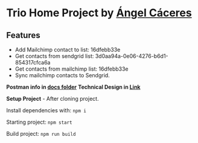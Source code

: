 # Trio Home Project by [Ángel Cáceres](https://github.com/caceres97 "Ángel Cáceres")

## Features

- Add Mailchimp contact to list: 16dfebb33e 
- Get contacts from sendgrid list: 3d0aa94a-0e06-4276-b6d1-854317cfca6a
- Get contacts from mailchimp list: 16dfebb33e
- Sync mailchimp contacts to Sendgrid.

**Postman info in [docs folder](https://github.com/caceres97/trio-home-project/tree/main/docs "docs folder")**
**Technical Design in [Link](https://docs.google.com/document/d/11DjdnHw02vlZ_8Hpuo0PIFSjAXqt8Efvzd76y4tEQqU/edit?usp=sharing "Ling")**

**Setup Project** - After cloning project.

Install dependencies with:
`npm i`

Starting project:
`npm start`

Build project: 
`npm run build`
